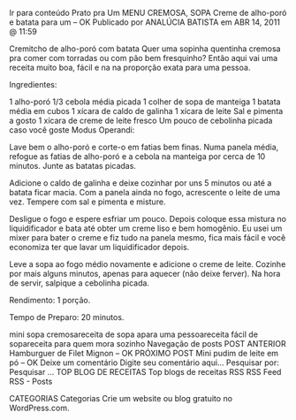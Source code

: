 Ir para conteúdo
Prato pra Um
MENU
CREMOSA, SOPA
Creme de alho-poró e batata para um – OK
Publicado por ANALÚCIA BATISTA em ABR 14, 2011 @ 11:59

Cremitcho de alho-poró com batata
Quer uma sopinha quentinha cremosa pra comer com torradas ou com pão bem fresquinho? Então aqui vai uma receita muito boa, fácil e na na proporção exata para uma pessoa.

Ingredientes:

1 alho-poró
1/3 cebola média picada
1 colher de sopa de manteiga
1 batata média em cubos
1 xícara de caldo de galinha
1 xícara de leite
Sal e pimenta a gosto
1 xícara de creme de leite fresco
Um pouco de cebolinha picada caso você goste
Modus Operandi:

Lave bem o alho-poró e corte-o em fatias bem finas. Numa panela média, refogue as fatias de alho-poró e a cebola na manteiga por cerca de 10 minutos. Junte as batatas picadas.

Adicione o caldo de galinha e deixe cozinhar por uns 5 minutos ou até a batata ficar macia. Com a panela ainda no fogo, acrescente o leite de uma vez. Tempere com sal e pimenta e misture.

Desligue o fogo e espere esfriar um pouco. Depois coloque essa mistura no liquidificador e bata até obter um creme liso e bem homogênio. Eu usei um mixer para bater o creme e fiz tudo na panela mesmo, fica mais fácil e você economiza ter que lavar um liquidificador depois.

Leve a sopa ao fogo médio novamente e adicione o creme de leite. Cozinhe por mais alguns minutos, apenas para aquecer (não deixe ferver). Na hora de servir, salpique a cebolinha picada.

Rendimento: 1 porção.

Tempo de Preparo: 20 minutos.



mini sopa cremosareceita de sopa apara uma pessoareceita fácil de sopareceita para quem mora sozinho
Navegação de posts
POST ANTERIOR
Hamburguer de Filet Mignon – OK
PRÓXIMO POST
Mini pudim de leite em pó – OK
Deixe um comentário
Digite seu comentário aqui...
Pesquisar por:
Pesquisar …
TOP BLOG DE RECEITAS
Top blogs de receitas
RSS
RSS Feed RSS - Posts

CATEGORIAS
Categorias
Crie um website ou blog gratuito no WordPress.com.
